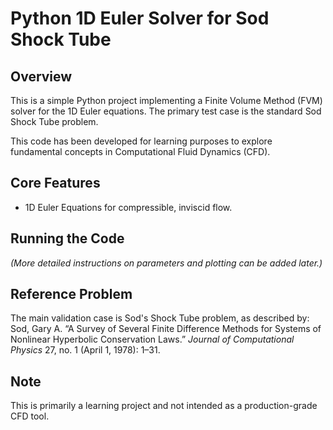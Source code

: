 # Python 1D Euler Solver for Sod Shock Tube

## Overview

This is a simple Python project implementing a Finite Volume Method (FVM) solver for the 1D Euler equations. The primary test case is the standard Sod Shock Tube problem.

This code has been developed for learning purposes to explore fundamental concepts in Computational Fluid Dynamics (CFD).

## Core Features

* 1D Euler Equations for compressible, inviscid flow.


## Running the Code

*(More detailed instructions on parameters and plotting can be added later.)*

## Reference Problem

The main validation case is Sod's Shock Tube problem, as described by:
Sod, Gary A. “A Survey of Several Finite Difference Methods for Systems of Nonlinear Hyperbolic Conservation Laws.” *Journal of Computational Physics* 27, no. 1 (April 1, 1978): 1–31.

## Note

This is primarily a learning project and not intended as a production-grade CFD tool.
